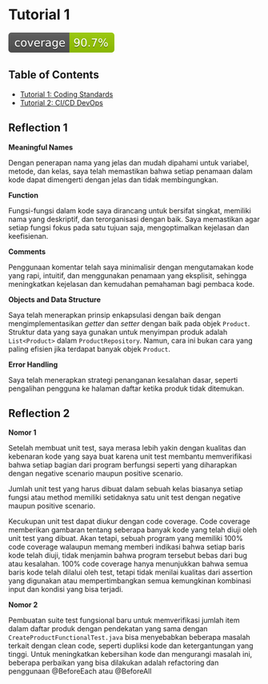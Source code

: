 # Tutorial 1

[![Coverage](.github/badges/jacoco.svg)](https://github.com/wahyuhiddayat/main/actions/workflows/jacoco.yml)

## Table of Contents
- [Tutorial 1: Coding Standards](#tutorial-1)
- [Tutorial 2: CI/CD DevOps](#tutorial-2)


## Reflection 1

**Meaningful Names**

Dengan penerapan nama yang jelas dan mudah dipahami untuk variabel, metode, dan kelas, saya telah memastikan bahwa setiap penamaan dalam kode dapat dimengerti dengan jelas dan tidak membingungkan.

**Function**

Fungsi-fungsi dalam kode saya dirancang untuk bersifat singkat, memiliki nama yang deskriptif, dan terorganisasi dengan baik. Saya memastikan agar setiap fungsi fokus pada satu tujuan saja, mengoptimalkan kejelasan dan keefisienan.

**Comments**

Penggunaan komentar telah saya minimalisir dengan mengutamakan kode yang rapi, intuitif, dan menggunakan penamaan yang eksplisit, sehingga meningkatkan kejelasan dan kemudahan pemahaman bagi pembaca kode.

**Objects and Data Structure**

Saya telah menerapkan prinsip enkapsulasi dengan baik dengan mengimplementasikan _getter_ dan _setter_ dengan baik pada objek `Product`. Struktur data yang saya gunakan untuk menyimpan produk adalah `List<Product>` dalam `ProductRepository`. Namun, cara ini bukan cara yang paling efisien jika terdapat banyak objek `Product`.

**Error Handling**

Saya telah menerapkan strategi penanganan kesalahan dasar, seperti pengalihan pengguna ke halaman daftar ketika produk tidak ditemukan.

## Reflection 2

**Nomor 1**

Setelah membuat unit test, saya merasa lebih yakin dengan kualitas dan kebenaran kode yang saya buat karena unit test membantu memverifikasi bahwa setiap bagian dari program berfungsi seperti yang diharapkan dengan negative scenario maupun positive scenario.

Jumlah unit test yang harus dibuat dalam sebuah kelas biasanya setiap fungsi atau method memiliki setidaknya satu unit test dengan negative maupun positive scenario.

Kecukupan unit test dapat diukur dengan code coverage. Code coverage memberikan gambaran tentang seberapa banyak kode yang telah diuji oleh unit test yang dibuat. Akan tetapi, sebuah program yang memiliki 100% code coverage walaupun memang memberi indikasi bahwa setiap baris kode telah diuji, tidak menjamin bahwa program tersebut bebas dari bug atau kesalahan. 100% code coverage hanya menunjukkan bahwa semua baris kode telah dilalui oleh test, tetapi tidak menilai kualitas dari assertion yang digunakan atau mempertimbangkan semua kemungkinan kombinasi input dan kondisi yang bisa terjadi.

**Nomor 2**

Pembuatan suite test fungsional baru untuk memverifikasi jumlah item dalam daftar produk dengan pendekatan yang sama dengan `CreateProductFunctionalTest.java` bisa menyebabkan beberapa masalah terkait dengan clean code, seperti dupliksi kode dan ketergantungan yang tinggi. Untuk meningkatkan kebersihan kode dan mengurangi masalah ini, beberapa perbaikan yang bisa dilakukan adalah refactoring dan penggunaan @BeforeEach atau @BeforeAll